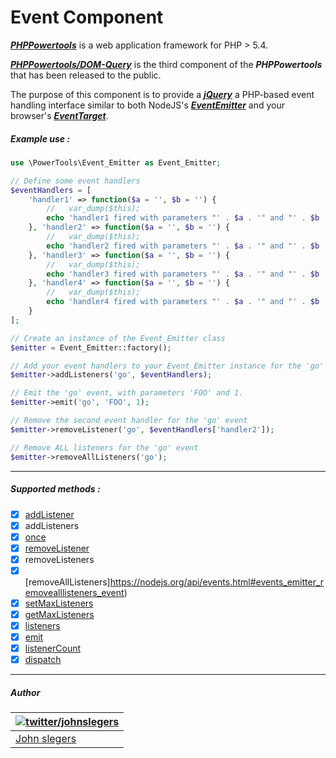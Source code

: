 # Event Component

***[PHPPowertools](https://github.com/PHPPowertools)*** is a web application framework for PHP > 5.4.

***[PHPPowertools/DOM-Query](https://github.com/PHPPowertools/DOM-Query)*** is the third component of the ***PHPPowertools*** that has been released to the public.

The purpose of this component is to provide a ***[jQuery](http://jquery.com/)*** a PHP-based event handling interface similar to both NodeJS's ***[EventEmitter](https://nodejs.org/api/events.html#events_class_events_eventemitter)*** and your browser's ***[EventTarget](https://developer.mozilla.org/en-US/docs/Web/API/EventTarget)***.

##### Example use :

```php
use \PowerTools\Event_Emitter as Event_Emitter;

// Define some event handlers
$eventHandlers = [
    'handler1' => function($a = '', $b = '') {
        //   var_dump($this);
        echo 'handler1 fired with parameters "' . $a . '" and "' . $b . '"<br />';
    }, 'handler2' => function($a = '', $b = '') {
        //   var_dump($this);
        echo 'handler2 fired with parameters "' . $a . '" and "' . $b . '"<br />';
    }, 'handler3' => function($a = '', $b = '') {
        //   var_dump($this);
        echo 'handler3 fired with parameters "' . $a . '" and "' . $b . '"<br />';
    }, 'handler4' => function($a = '', $b = '') {
        //   var_dump($this);
        echo 'handler4 fired with parameters "' . $a . '" and "' . $b . '"<br />';
    }
];

// Create an instance of the Event_Emitter class
$emitter = Event_Emitter::factory();

// Add your event handlers to your Event_Emitter instance for the 'go' event.
$emitter->addListeners('go', $eventHandlers);

// Emit the 'go' event, with parameters 'FOO' and 1.
$emitter->emit('go', 'FOO', 1);

// Remove the second event handler for the 'go' event
$emitter->removeListener('go', $eventHandlers['handler2']);

// Remove ALL listeners for the 'go' event
$emitter->removeAllListeners('go');
```

-----

##### Supported methods :

- [x] [addListener](https://nodejs.org/api/events.html#events_emitter_addlistener_event_listener)
- [x] addListeners
- [x] [once](https://nodejs.org/api/events.html#events_emitter_once_event_listener)
- [x] [removeListener](https://nodejs.org/api/events.html#events_emitter_removelistener_event_listener)
- [x] removeListeners
- [x] [removeAllListeners]https://nodejs.org/api/events.html#events_emitter_removealllisteners_event)
- [x] [setMaxListeners](https://nodejs.org/api/events.html#events_emitter_setmaxlisteners_n)
- [x] [getMaxListeners](https://nodejs.org/api/events.html#events_emitter_getmaxlisteners)
- [x] [listeners](https://nodejs.org/api/events.html#events_emitter_listeners_event)
- [x] [emit](https://nodejs.org/api/events.html#events_emitter_emit_event_arg1_arg2)
- [x] [listenerCount](https://nodejs.org/api/events.html#events_emitter_listenercount_type)
- [x] [dispatch](https://developer.mozilla.org/en-US/docs/Web/API/EventTarget/dispatchEvent)

-----

##### Author

| [![twitter/johnslegers](https://en.gravatar.com/avatar/bf4cc94221382810233575862875e687?s=70)](http://twitter.com/johnslegers "Follow @johnslegers on Twitter") |
|---|
| [John slegers](http://www.johnslegers.com/) |
